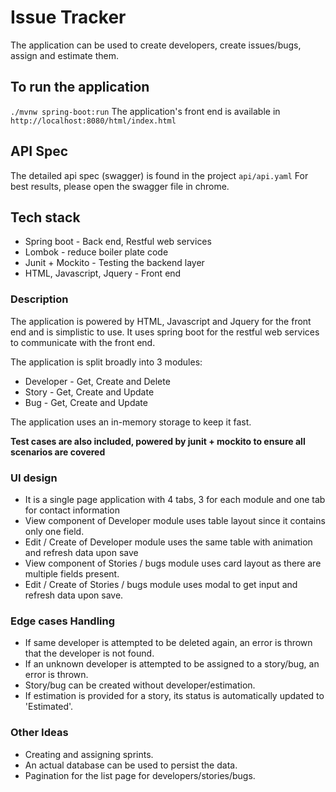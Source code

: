 # Issue Tracker
The application can be used to create developers, create issues/bugs, assign and estimate them.

## To run the application
`./mvnw spring-boot:run`
The application's front end is available in `http://localhost:8080/html/index.html`

## API Spec
The detailed api spec (swagger) is found in the project `api/api.yaml`
For best results, please open the swagger file in chrome.

## Tech stack
* Spring boot - Back end, Restful web services
* Lombok - reduce boiler plate code
* Junit + Mockito - Testing the backend layer
* HTML, Javascript, Jquery - Front end

### Description
The application is powered by HTML, Javascript and Jquery for the front end and is simplistic to use.
It uses spring boot for the restful web services to communicate with the front end.

The application is split broadly into 3 modules:
* Developer - Get, Create and Delete
* Story - Get, Create and Update
* Bug - Get, Create and Update

The application uses an in-memory storage to keep it fast.

**Test cases are also included, powered by junit + mockito to ensure all scenarios are covered**

### UI design
* It is a single page application with 4 tabs, 3 for each module and one tab for contact information
* View component of Developer module uses table layout since it contains only one field.
* Edit / Create of Developer module uses the same table with animation and refresh data upon save
* View component of Stories / bugs module uses card layout as there are multiple fields present.
* Edit / Create of Stories / bugs module uses modal to get input and refresh data upon save.

### Edge cases Handling
* If same developer is attempted to be deleted again, an error is thrown that the developer is not found.
* If an unknown developer is attempted to be assigned to a story/bug, an error is thrown. 
* Story/bug can be created without developer/estimation.
* If estimation is provided for a story, its status is automatically updated to 'Estimated'.

### Other Ideas
* Creating and assigning sprints.
* An actual database can be used to persist the data.
* Pagination for the list page for developers/stories/bugs.